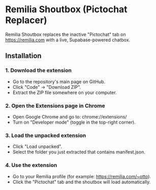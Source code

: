 # Remilia Shoutbox (Pictochat Replacer)

Remilia Shoutbox replaces the inactive "Pictochat" tab on https://remilia.com with a live, Supabase-powered chatbox.

## Installation

### 1. Download the extension

- Go to the repository's main page on GitHub.
- Click "Code" → "Download ZIP".
- Extract the ZIP file somewhere on your computer.

### 2. Open the Extensions page in Chrome

- Open Google Chrome and go to:
  chrome://extensions/
- Turn on "Developer mode" (toggle in the top-right corner).

### 3. Load the unpacked extension

- Click "Load unpacked".
- Select the folder you just extracted that contains manifest.json.

### 4. Use the extension

- Go to your Remilia profile (for example: https://remilia.com/~otto).
- Click the "Pictochat" tab and the shoutbox will load automatically.
